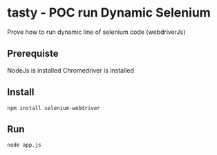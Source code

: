 # tasty - POC run Dynamic Selenium

Prove how to run dynamic line of selenium code (webdriverJs)

## Prerequiste

NodeJs is installed
Chromedriver is installed

## Install

`npm install selenium-webdriver`

## Run

`node app.js`